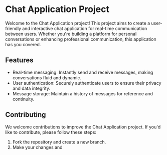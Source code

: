 # Chat Application Project

Welcome to the Chat Application project! This project aims to create a user-friendly and interactive chat application for real-time communication between users. Whether you're building a platform for personal conversations or enhancing professional communication, this application has you covered.

## Features

- Real-time messaging: Instantly send and receive messages, making conversations fluid and dynamic.
- User authentication: Securely authenticate users to ensure their privacy and data integrity.
- Message storage: Maintain a history of messages for reference and continuity.

## Contributing

We welcome contributions to improve the Chat Application project. If you'd like to contribute, please follow these steps:

1. Fork the repository and create a new branch.
2. Make your changes and

